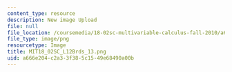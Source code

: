 ```yaml
---
content_type: resource
description: New image Upload
file: null
file_location: /coursemedia/18-02sc-multivariable-calculus-fall-2010/a666e204c2a33f385c1549e68490a00b_MIT18_02SC_L12Brds_13.png
file_type: image/png
resourcetype: Image
title: MIT18_02SC_L12Brds_13.png
uid: a666e204-c2a3-3f38-5c15-49e68490a00b
---
```

